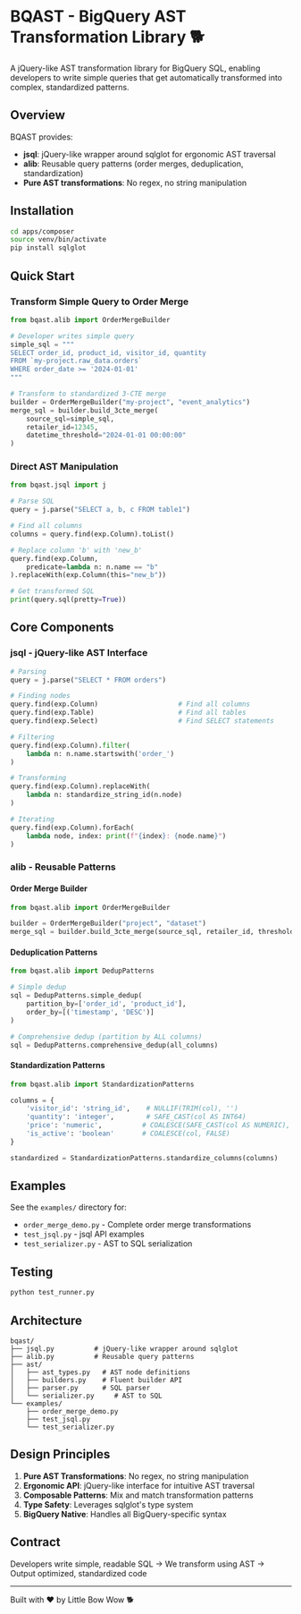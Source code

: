 # BQAST - BigQuery AST Transformation Library 🐕

A jQuery-like AST transformation library for BigQuery SQL, enabling developers to write simple queries that get automatically transformed into complex, standardized patterns.

## Overview

BQAST provides:
- **jsql**: jQuery-like wrapper around sqlglot for ergonomic AST traversal
- **alib**: Reusable query patterns (order merges, deduplication, standardization)
- **Pure AST transformations**: No regex, no string manipulation

## Installation

```bash
cd apps/composer
source venv/bin/activate
pip install sqlglot
```

## Quick Start

### Transform Simple Query to Order Merge

```python
from bqast.alib import OrderMergeBuilder

# Developer writes simple query
simple_sql = """
SELECT order_id, product_id, visitor_id, quantity
FROM `my-project.raw_data.orders`
WHERE order_date >= '2024-01-01'
"""

# Transform to standardized 3-CTE merge
builder = OrderMergeBuilder("my-project", "event_analytics")
merge_sql = builder.build_3cte_merge(
    source_sql=simple_sql,
    retailer_id=12345,
    datetime_threshold="2024-01-01 00:00:00"
)
```

### Direct AST Manipulation

```python
from bqast.jsql import j

# Parse SQL
query = j.parse("SELECT a, b, c FROM table1")

# Find all columns
columns = query.find(exp.Column).toList()

# Replace column 'b' with 'new_b'
query.find(exp.Column,
    predicate=lambda n: n.name == "b"
).replaceWith(exp.Column(this="new_b"))

# Get transformed SQL
print(query.sql(pretty=True))
```

## Core Components

### jsql - jQuery-like AST Interface

```python
# Parsing
query = j.parse("SELECT * FROM orders")

# Finding nodes
query.find(exp.Column)                    # Find all columns
query.find(exp.Table)                     # Find all tables
query.find(exp.Select)                    # Find SELECT statements

# Filtering
query.find(exp.Column).filter(
    lambda n: n.name.startswith('order_')
)

# Transforming
query.find(exp.Column).replaceWith(
    lambda n: standardize_string_id(n.node)
)

# Iterating
query.find(exp.Column).forEach(
    lambda node, index: print(f"{index}: {node.name}")
)
```

### alib - Reusable Patterns

#### Order Merge Builder
```python
from bqast.alib import OrderMergeBuilder

builder = OrderMergeBuilder("project", "dataset")
merge_sql = builder.build_3cte_merge(source_sql, retailer_id, threshold)
```

#### Deduplication Patterns
```python
from bqast.alib import DedupPatterns

# Simple dedup
sql = DedupPatterns.simple_dedup(
    partition_by=['order_id', 'product_id'],
    order_by=[('timestamp', 'DESC')]
)

# Comprehensive dedup (partition by ALL columns)
sql = DedupPatterns.comprehensive_dedup(all_columns)
```

#### Standardization Patterns
```python
from bqast.alib import StandardizationPatterns

columns = {
    'visitor_id': 'string_id',    # NULLIF(TRIM(col), '')
    'quantity': 'integer',        # SAFE_CAST(col AS INT64)
    'price': 'numeric',          # COALESCE(SAFE_CAST(col AS NUMERIC), 0)
    'is_active': 'boolean'       # COALESCE(col, FALSE)
}

standardized = StandardizationPatterns.standardize_columns(columns)
```

## Examples

See the `examples/` directory for:
- `order_merge_demo.py` - Complete order merge transformations
- `test_jsql.py` - jsql API examples
- `test_serializer.py` - AST to SQL serialization

## Testing

```bash
python test_runner.py
```

## Architecture

```
bqast/
├── jsql.py          # jQuery-like wrapper around sqlglot
├── alib.py          # Reusable query patterns
├── ast/
│   ├── ast_types.py   # AST node definitions
│   ├── builders.py    # Fluent builder API
│   ├── parser.py      # SQL parser
│   └── serializer.py     # AST to SQL
└── examples/
    ├── order_merge_demo.py
    ├── test_jsql.py
    └── test_serializer.py
```

## Design Principles

1. **Pure AST Transformations**: No regex, no string manipulation
2. **Ergonomic API**: jQuery-like interface for intuitive AST traversal
3. **Composable Patterns**: Mix and match transformation patterns
4. **Type Safety**: Leverages sqlglot's type system
5. **BigQuery Native**: Handles all BigQuery-specific syntax

## Contract

Developers write simple, readable SQL → We transform using AST → Output optimized, standardized code

---

Built with ❤️ by Little Bow Wow 🐕
